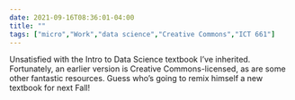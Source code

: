 ```yaml
---
date: 2021-09-16T08:36:01-04:00
title: ""
tags: ["micro","Work","data science","Creative Commons","ICT 661"]
---
```

Unsatisfied with the Intro to Data Science textbook I’ve inherited. Fortunately, an earlier version is Creative Commons-licensed, as are some other fantastic resources. Guess who’s going to remix himself a new textbook for next Fall!
